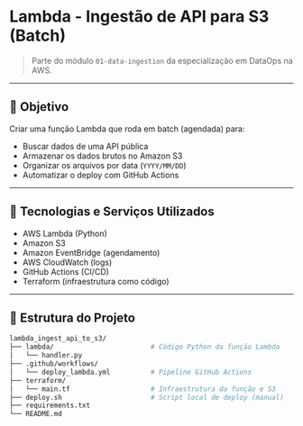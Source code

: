 # Lambda - Ingestão de API para S3 (Batch)

> Parte do módulo `01-data-ingestion` da especialização em DataOps na AWS.

---

## 📌 Objetivo

Criar uma função Lambda que roda em batch (agendada) para:

- Buscar dados de uma API pública
- Armazenar os dados brutos no Amazon S3
- Organizar os arquivos por data (`YYYY/MM/DD`)
- Automatizar o deploy com GitHub Actions

---

## 🧰 Tecnologias e Serviços Utilizados

- AWS Lambda (Python)
- Amazon S3
- Amazon EventBridge (agendamento)
- AWS CloudWatch (logs)
- GitHub Actions (CI/CD)
- Terraform (infraestrutura como código)

---

## 🧱 Estrutura do Projeto

```bash
lambda_ingest_api_to_s3/
├── lambda/                        # Código Python da função Lambda
│   └── handler.py
├── .github/workflows/
│   └── deploy_lambda.yml          # Pipeline GitHub Actions
├── terraform/
│   └── main.tf                    # Infraestrutura da função e S3
├── deploy.sh                      # Script local de deploy (manual)
├── requirements.txt
└── README.md

